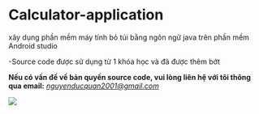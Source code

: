 # Calculator-application
xây dụng phần mềm máy tính bỏ túi bằng ngôn ngữ java trên phần mềm Android studio

-Source code được sử dụng từ 1 khóa học và đã được thêm bớt

**Nếu có vấn đề về bản quyền source code, vui lòng liên hệ với tôi thông qua email:** 
*nguyenducquan2001@gmail.com*

<img src="https://img.thuthuat123.com/uploads/2019/07/12/anh-cam-on-rat-dep_085459009.jpg">
